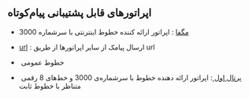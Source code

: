 ## اپراتورهای قابل پشتیبانی پیام‌کوتاه


-    [مگفا](https://github.com/1stco/PayamGostarDocs/blob/master/help2.5.4/Settings/General-settings/payamak/magfa.md) : اپراتور ارائه کننده خطوط اینترنتی با سرشماره 3000 

-  [url](https://github.com/1stco/PayamGostarDocs/blob/master/help2.5.4/Settings/General-settings/payamak/url.md) : ارسال پیامک از سایر اپراتورها از طریق url 

- ​    خطوط عمومی

- ​    [پرتال اول ](https://github.com/1stco/PayamGostarDocs/blob/master/help2.5.4/1st/1st.md): اپراتور ارائه دهنده خطوط با سرشماره‌ی 3000 و خط‌های 8 رقمی متناظر با خطوط ثابت 

